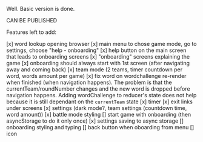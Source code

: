 Well. Basic version is done.

CAN BE PUBLISHED

Features left to add:

[x] word lookup opening browser
[x] main menu to chose game mode, go to settings, choose "help - onboarding"
[x] help button on the main screen that leads to onboarding screens
[x] "onboarding" screens explaining the game
[x] onboarding should always start with 1st screen (after navigating away and coming back)
[x] team mode (2 teams, timer countdown per word, words amount per game)
[x] fix word on wordchallenge re-render when finished (when navigation happens).
The problem is that the currentTeam/roundNumber changes and the new word is dropped
before navigation happens. Adding wordChallenge to reducer's state does not help
because it is still dependant on the `currentTeam` state
[x] timer
[x] exit links under screens
[x] settings (dark mode?, team settings (countdown time, word amount))
[x] battle mode styling
[] start game with onboarding (then asyncStorage to do it only once)
[x] settings saving to async storage
[] onboarding styling and typing
[] back button when oboarding from menu
[] icon

